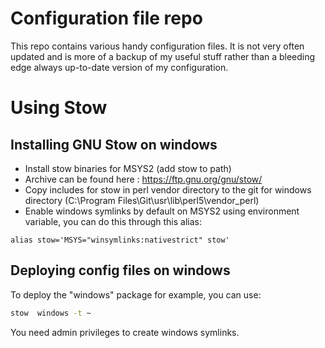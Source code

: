 # Configuration file repo

This repo contains various handy configuration files.
It is not very often updated and is more of a backup of my useful stuff  rather than a bleeding edge always up-to-date version of my configuration.

# Using Stow

## Installing GNU Stow on windows

* Install stow binaries for MSYS2 (add stow to path)
* Archive can be found here : https://ftp.gnu.org/gnu/stow/
* Copy includes for stow in perl vendor directory to the git for windows directory (C:\Program Files\Git\usr\lib\perl5\vendor_perl)
* Enable windows symlinks by default on MSYS2 using environment variable, you can do this through this alias:

```
alias stow='MSYS="winsymlinks:nativestrict" stow'
```

## Deploying config files on windows

To deploy the "windows" package for example, you can use:

```bash
stow  windows -t ~
```

You need admin privileges to create windows symlinks.
